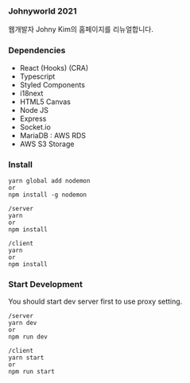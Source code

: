 ### Johnyworld 2021
웹개발자 Johny Kim의 홈페이지를 리뉴얼합니다.

### Dependencies
- React (Hooks) (CRA)
- Typescript
- Styled Components
- i18next
- HTML5 Canvas
- Node JS
- Express
- Socket.io
- MariaDB : AWS RDS
- AWS S3 Storage


### Install
```
yarn global add nodemon
or
npm install -g nodemon

/server
yarn
or
npm install

/client
yarn
or 
npm install
```

### Start Development

You should start dev server first to use proxy setting.

```
/server
yarn dev
or 
npm run dev

/client
yarn start
or
npm run start
```